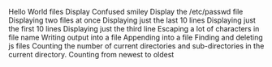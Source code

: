 Hello World files
Display Confused smiley
Display the /etc/passwd file
Displaying two files at once
Displaying just the last 10 lines
Displaying just the first 10 lines
Displaying just the third line
Escaping a lot of characters in file name
Writing output into a file
Appending into a file
Finding and deleting js files
Counting the number of current directories and sub-directories in the current directory.
Counting from newest to oldest
